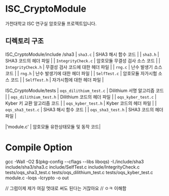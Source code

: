 # ISC_CryptoModule
가천대학교 ISC 연구실 암호모듈 프로젝트입니다.

## 디렉토리 구조
  ISC_CryptoModule/include
    /sha3
      | `sha3.c` | SHA3 해시 함수 코드       |
      | `sha3.h` | SHA3 코드의 헤더 파일     |
    | `IntegrityCheck.c` | 암호모듈 무결성 검사 소스 코드 |
    | `IntegrityCheck.h` | 무결성 검사 코드에 대한 헤더 파일 |
    | `rng.c`            | 난수 발생기 소스 코드 |
    | `rng.h`            | 난수 발생기에 대한 헤더 파일 |
    | `SelfTest.c`       | 암호모듈 자가시험 소스 코드 |
    | `SelfTest.h`       | 자가시험에 대한 헤더 파일 |
  
  ISC_CryptoModule/tests
    | `oqs_dilithium_test.c` | Dilithium 서명 알고리즘 코드   |
    | `oqs_dilithium_test.h` | Dilithium 코드의 헤더 파일     |
    | `oqs_kyber_test.c`     | Kyber 키 교환 알고리즘 코드    |
    | `oqs_kyber_test.h`     | Kyber 코드의 헤더 파일         |
    | `oqs_sha3_test.c`      | SHA3 해시 함수 코드            |
    | `oqs_sha3_test.h`      | SHA3 코드의 헤더 파일          |

  |'module.c' | 암호모듈 유한상태모듈 및 동작 코드|

# Compile Option
gcc -Wall -O2 $(pkg-config --cflags --libs liboqs) -I./include/sha3 include/sha3/sha3.c include/SelfTest.c include/IntegrityCheck.c tests/oqs_sha3_test.c tests/oqs_dilithium_test.c tests/oqs_kyber_test.c  module.c -loqs -lcrypto -o out

// 그럼이제 제가 여길 멋대로 써도 된다는 거잖아요
// ㅇㅋ 이해함  
